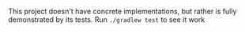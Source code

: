 This project doesn't have concrete implementations, but rather is fully demonstrated by its tests. Run `./gradlew test` to see it work

